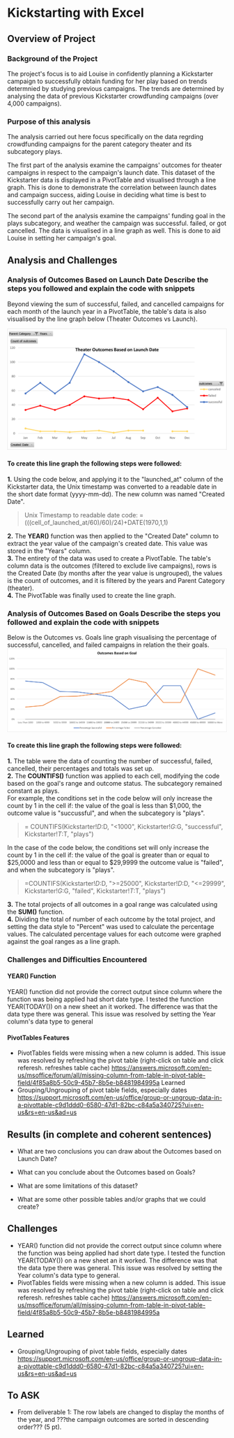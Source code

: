 # Kickstarting with Excel

## Overview of Project
### Background of the Project
The project's focus is to aid Louise in confidently planning a Kickstarter campaign to successfully obtain funding for her play based on trends determnied by studying previous campaigns. The trends are determined by analysing the data of previous Kickstarter crowdfunding campaigns (over 4,000 campaigns). 
### Purpose of this analysis
The analysis carried out here focus specifically on the data regrding crowdfunding campaigns for the parent category theater and its subcategory plays. 

The first part of the analysis examine the campaigns' outcomes for theater campaigns in respect to the campaign's launch date. This dataset of the Kickstarter data is displayed in a PivotTable and visualised through a line graph. This is done to demonstrate the correlation between launch dates and campaign success, aiding Louise in deciding what time is best to successfully carry out her campaign.

The second part of the analysis examine the campaigns' funding goal in the plays subcategory, and weather the campaign was successful. failed, or got cancelled. The data is visualised in a line graph as well. This is done to aid Louise in setting her campaign's goal.


## Analysis and Challenges

### Analysis of Outcomes Based on Launch Date Describe the steps you followed and explain the code with snippets
Beyond viewing the sum of successful, failed, and cancelled campaigns for each month of the launch year in a PivotTable, the table's data is also visualised by the line graph below (Theater Outcomes vs Launch).

![image1](/Resources/Theater_Outcomes_vs_Launch.png)

#### To create this line graph the following steps were followed:  
**1.** Using the code below, and applying it to the "launched_at" column of the Kickstarter data, the Unix timestamp was converted to a readable date in the short date format (yyyy-mm-dd). The new column was named "Created Date".
>Unix Timestamp to readable date code: =(((cell_of_launched_at/60)/60)/24)+DATE(1970,1,1)  

**2.** The **YEAR()** function was then applied to the "Created Date" column to extract the year value of the campaign's created date. This value was stored in the "Years" column.  
**3.** The entirety of the data was used to create a PivotTable. The table's column data is the outcomes (filtered to exclude live campaigns), rows is the Created Date (by months after the year value is ungrouped), the values is the count of outcomes, and it is filtered by the years and Parent Category (theater).  
**4.** The PivotTable was finally used to create the line graph.
### Analysis of Outcomes Based on Goals Describe the steps you followed and explain the code with snippets
Below is the Outcomes vs. Goals line graph visualising the percentage of successful, cancelled, and failed campaigns in relation the their goals.
![image2](/Resources/Outcomes_vs_Goals.png)

#### To create this line graph the following steps were followed:  
**1.** The table were the data of counting the number of successful, failed, cancelled, their percentages and totals was set up.  
**2.** The **COUNTIFS()** function was applied to each cell, modifying the code based on the goal's range and outcome status. The subcategory remained constant as plays.  
For example, the conditions set in the code below will only increase the count by 1 in the cell if: the value of the goal is less than $1,000, the outcome value is "succussful", and when the subcategory is "plays".
> = COUNTIFS(Kickstarter!$D:$D, "<1000", Kickstarter!$G:$G, "successful", Kickstarter!$T:$T, "plays")  

In the case of the code below, the conditions set will only increase the count by 1 in the cell if: the value of the goal is greater than or equal to $25,0000 and less than or equal to $29,9999 the outcome value is "failed", and when the subcategory is "plays".
> =COUNTIFS(Kickstarter!$D:$D, ">=25000", Kickstarter!$D:$D, "<=29999", Kickstarter!$G:$G, "failed", Kickstarter!$T:$T, "plays")  

**3.** The total projects of all outcomes in a goal range was calculated using the **SUM()** function.  
**4.** Dividing the total of number of each outcome by the total project, and setting the data style to "Percent" was used to calculate the percentage values. The calculated percentage values for each outcome were graphed against the goal ranges as a line graph.     
### Challenges and Difficulties Encountered
#### YEAR() Function
YEAR() function did not provide the correct output since column where the function was being applied had short date type. I tested the function YEAR(TODAY()) on a new sheet an it worked. The difference was that the data type there was general. This issue was resolved by setting the Year column's data type to general
#### PivotTables Features
* PivotTables fields were missing when a new column is added. This issue was resolved by refreshing the pivot table (right-click on table and click referesh. refreshes table cache)
https://answers.microsoft.com/en-us/msoffice/forum/all/missing-column-from-table-in-pivot-table-field/4f85a8b5-50c9-45b7-8b5e-b8481984995a
Learned
* Grouping/Ungrouping of pivot table fields, especially dates
https://support.microsoft.com/en-us/office/group-or-ungroup-data-in-a-pivottable-c9d1ddd0-6580-47d1-82bc-c84a5a340725?ui=en-us&rs=en-us&ad=us

## Results (in complete and coherent sentences)

- What are two conclusions you can draw about the Outcomes based on Launch Date?

- What can you conclude about the Outcomes based on Goals?

- What are some limitations of this dataset?

- What are some other possible tables and/or graphs that we could create?

## Challenges
* YEAR() function did not provide the correct output since column where the function was being applied had short date type. I tested the function YEAR(TODAY()) on a new sheet an it worked. The difference was that the data type there was general. This issue was resolved by setting the Year column's data type to general. 
* PivotTables fields were missing when a new column is added. This issue was resolved by refreshing the pivot table (right-click on table and click referesh. refreshes table cache)
https://answers.microsoft.com/en-us/msoffice/forum/all/missing-column-from-table-in-pivot-table-field/4f85a8b5-50c9-45b7-8b5e-b8481984995a

## Learned
* Grouping/Ungrouping of pivot table fields, especially dates
https://support.microsoft.com/en-us/office/group-or-ungroup-data-in-a-pivottable-c9d1ddd0-6580-47d1-82bc-c84a5a340725?ui=en-us&rs=en-us&ad=us

## To ASK
* From deliverable 1: The row labels are changed to display the months of the year, and ???the campaign outcomes are sorted in descending order??? (5 pt).

